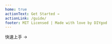 ```yaml
---
home: true
actionText: Get Started →
actionLink: /guide/
footer: MIT Licensed | Made with love by DIYgod
---
```


<link rel="stylesheet" href="https://cdn.jsdelivr.net/npm/dplayer/dist/DPlayer.min.css">
<script src="https://cdn.jsdelivr.net/npm/dplayer/dist/DPlayer.min.js"></script>

<div style="text-align: center">
  <DPlayer :immediate="true"></DPlayer>
</div>

<div class="hero custom"><p class="action"><router-link to="/guide/" class="nav-link action-button">快速上手 →</router-link></p></div>
